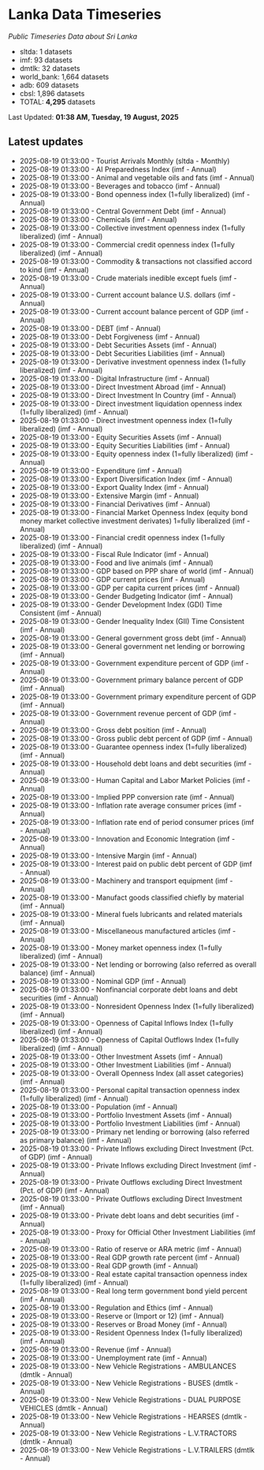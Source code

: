 # Lanka Data Timeseries
*Public Timeseries Data about Sri Lanka*

* sltda: 1 datasets
* imf: 93 datasets
* dmtlk: 32 datasets
* world_bank: 1,664 datasets
* adb: 609 datasets
* cbsl: 1,896 datasets
* TOTAL: **4,295** datasets

Last Updated: **01:38 AM, Tuesday, 19 August, 2025**

## Latest updates

* 2025-08-19 01:33:00 - Tourist Arrivals Monthly (sltda - Monthly)
* 2025-08-19 01:33:00 - AI Preparedness Index (imf - Annual)
* 2025-08-19 01:33:00 - Animal and vegetable oils and fats (imf - Annual)
* 2025-08-19 01:33:00 - Beverages and tobacco (imf - Annual)
* 2025-08-19 01:33:00 - Bond openness index (1=fully liberalized) (imf - Annual)
* 2025-08-19 01:33:00 - Central Government Debt (imf - Annual)
* 2025-08-19 01:33:00 - Chemicals (imf - Annual)
* 2025-08-19 01:33:00 - Collective investment openness index (1=fully liberalized) (imf - Annual)
* 2025-08-19 01:33:00 - Commercial credit openness index (1=fully liberalized) (imf - Annual)
* 2025-08-19 01:33:00 - Commodity & transactions not classified accord to kind (imf - Annual)
* 2025-08-19 01:33:00 - Crude materials inedible except fuels (imf - Annual)
* 2025-08-19 01:33:00 - Current account balance U.S. dollars (imf - Annual)
* 2025-08-19 01:33:00 - Current account balance percent of GDP (imf - Annual)
* 2025-08-19 01:33:00 - DEBT (imf - Annual)
* 2025-08-19 01:33:00 - Debt Forgiveness (imf - Annual)
* 2025-08-19 01:33:00 - Debt Securities Assets (imf - Annual)
* 2025-08-19 01:33:00 - Debt Securities Liabilities (imf - Annual)
* 2025-08-19 01:33:00 - Derivative investment openness index (1=fully liberalized) (imf - Annual)
* 2025-08-19 01:33:00 - Digital Infrastructure (imf - Annual)
* 2025-08-19 01:33:00 - Direct Investment Abroad (imf - Annual)
* 2025-08-19 01:33:00 - Direct Investment In Country (imf - Annual)
* 2025-08-19 01:33:00 - Direct investment liquidation openness index (1=fully liberalized) (imf - Annual)
* 2025-08-19 01:33:00 - Direct investment openness index (1=fully liberalized) (imf - Annual)
* 2025-08-19 01:33:00 - Equity Securities Assets (imf - Annual)
* 2025-08-19 01:33:00 - Equity Securities Liabilities (imf - Annual)
* 2025-08-19 01:33:00 - Equity openness index (1=fully liberalized) (imf - Annual)
* 2025-08-19 01:33:00 - Expenditure (imf - Annual)
* 2025-08-19 01:33:00 - Export Diversification Index (imf - Annual)
* 2025-08-19 01:33:00 - Export Quality Index (imf - Annual)
* 2025-08-19 01:33:00 - Extensive Margin (imf - Annual)
* 2025-08-19 01:33:00 - Financial Derivatives (imf - Annual)
* 2025-08-19 01:33:00 - Financial Market Openness Index (equity bond money market collective investment derivates) 1=fully liberalized (imf - Annual)
* 2025-08-19 01:33:00 - Financial credit openness index (1=fully liberalized) (imf - Annual)
* 2025-08-19 01:33:00 - Fiscal Rule Indicator (imf - Annual)
* 2025-08-19 01:33:00 - Food and live animals (imf - Annual)
* 2025-08-19 01:33:00 - GDP based on PPP share of world (imf - Annual)
* 2025-08-19 01:33:00 - GDP current prices (imf - Annual)
* 2025-08-19 01:33:00 - GDP per capita current prices (imf - Annual)
* 2025-08-19 01:33:00 - Gender Budgeting Indicator (imf - Annual)
* 2025-08-19 01:33:00 - Gender Development Index (GDI) Time Consistent (imf - Annual)
* 2025-08-19 01:33:00 - Gender Inequality Index (GII) Time Consistent (imf - Annual)
* 2025-08-19 01:33:00 - General government gross debt (imf - Annual)
* 2025-08-19 01:33:00 - General government net lending or borrowing (imf - Annual)
* 2025-08-19 01:33:00 - Government expenditure percent of GDP (imf - Annual)
* 2025-08-19 01:33:00 - Government primary balance percent of GDP (imf - Annual)
* 2025-08-19 01:33:00 - Government primary expenditure percent of GDP (imf - Annual)
* 2025-08-19 01:33:00 - Government revenue percent of GDP (imf - Annual)
* 2025-08-19 01:33:00 - Gross debt position (imf - Annual)
* 2025-08-19 01:33:00 - Gross public debt percent of GDP (imf - Annual)
* 2025-08-19 01:33:00 - Guarantee openness index (1=fully liberalized) (imf - Annual)
* 2025-08-19 01:33:00 - Household debt loans and debt securities (imf - Annual)
* 2025-08-19 01:33:00 - Human Capital and Labor Market Policies (imf - Annual)
* 2025-08-19 01:33:00 - Implied PPP conversion rate (imf - Annual)
* 2025-08-19 01:33:00 - Inflation rate average consumer prices (imf - Annual)
* 2025-08-19 01:33:00 - Inflation rate end of period consumer prices (imf - Annual)
* 2025-08-19 01:33:00 - Innovation and Economic Integration (imf - Annual)
* 2025-08-19 01:33:00 - Intensive Margin (imf - Annual)
* 2025-08-19 01:33:00 - Interest paid on public debt percent of GDP (imf - Annual)
* 2025-08-19 01:33:00 - Machinery and transport equipment (imf - Annual)
* 2025-08-19 01:33:00 - Manufact goods classified chiefly by material (imf - Annual)
* 2025-08-19 01:33:00 - Mineral fuels lubricants and related materials (imf - Annual)
* 2025-08-19 01:33:00 - Miscellaneous manufactured articles (imf - Annual)
* 2025-08-19 01:33:00 - Money market openness index (1=fully liberalized) (imf - Annual)
* 2025-08-19 01:33:00 - Net lending or borrowing (also referred as overall balance) (imf - Annual)
* 2025-08-19 01:33:00 - Nominal GDP (imf - Annual)
* 2025-08-19 01:33:00 - Nonfinancial corporate debt loans and debt securities (imf - Annual)
* 2025-08-19 01:33:00 - Nonresident Openness Index (1=fully liberalized) (imf - Annual)
* 2025-08-19 01:33:00 - Openness of Capital Inflows Index (1=fully liberalized) (imf - Annual)
* 2025-08-19 01:33:00 - Openness of Capital Outflows Index (1=fully liberalized) (imf - Annual)
* 2025-08-19 01:33:00 - Other Investment Assets (imf - Annual)
* 2025-08-19 01:33:00 - Other Investment Liabilities (imf - Annual)
* 2025-08-19 01:33:00 - Overall Openness Index (all asset categories) (imf - Annual)
* 2025-08-19 01:33:00 - Personal capital transaction openness index (1=fully liberalized) (imf - Annual)
* 2025-08-19 01:33:00 - Population (imf - Annual)
* 2025-08-19 01:33:00 - Portfolio Investment Assets (imf - Annual)
* 2025-08-19 01:33:00 - Portfolio Investment Liabilities (imf - Annual)
* 2025-08-19 01:33:00 - Primary net lending or borrowing (also referred as primary balance) (imf - Annual)
* 2025-08-19 01:33:00 - Private Inflows excluding Direct Investment (Pct. of GDP) (imf - Annual)
* 2025-08-19 01:33:00 - Private Inflows excluding Direct Investment (imf - Annual)
* 2025-08-19 01:33:00 - Private Outflows excluding Direct Investment (Pct. of GDP) (imf - Annual)
* 2025-08-19 01:33:00 - Private Outflows excluding Direct Investment (imf - Annual)
* 2025-08-19 01:33:00 - Private debt loans and debt securities (imf - Annual)
* 2025-08-19 01:33:00 - Proxy for Official Other Investment Liabilities (imf - Annual)
* 2025-08-19 01:33:00 - Ratio of reserve or ARA metric (imf - Annual)
* 2025-08-19 01:33:00 - Real GDP growth rate percent (imf - Annual)
* 2025-08-19 01:33:00 - Real GDP growth (imf - Annual)
* 2025-08-19 01:33:00 - Real estate capital transaction openness index (1=fully liberalized) (imf - Annual)
* 2025-08-19 01:33:00 - Real long term government bond yield percent (imf - Annual)
* 2025-08-19 01:33:00 - Regulation and Ethics (imf - Annual)
* 2025-08-19 01:33:00 - Reserve or (Import or 12) (imf - Annual)
* 2025-08-19 01:33:00 - Reserves or Broad Money (imf - Annual)
* 2025-08-19 01:33:00 - Resident Openness Index (1=fully liberalized) (imf - Annual)
* 2025-08-19 01:33:00 - Revenue (imf - Annual)
* 2025-08-19 01:33:00 - Unemployment rate (imf - Annual)
* 2025-08-19 01:33:00 - New Vehicle Registrations - AMBULANCES (dmtlk - Annual)
* 2025-08-19 01:33:00 - New Vehicle Registrations - BUSES (dmtlk - Annual)
* 2025-08-19 01:33:00 - New Vehicle Registrations - DUAL PURPOSE VEHICLES (dmtlk - Annual)
* 2025-08-19 01:33:00 - New Vehicle Registrations - HEARSES (dmtlk - Annual)
* 2025-08-19 01:33:00 - New Vehicle Registrations - L.V.TRACTORS (dmtlk - Annual)
* 2025-08-19 01:33:00 - New Vehicle Registrations - L.V.TRAILERS (dmtlk - Annual)